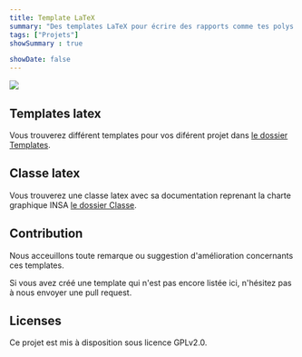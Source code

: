 ```yaml
---
title: Template LaTeX
summary: "Des templates LaTeX pour écrire des rapports comme tes polys de cours avec la charte graphique de l'INSA."
tags: ["Projets"]
showSummary : true

showDate: false
---
```


![](banner.png)


## Templates latex

Vous trouverez différent templates pour vos diférent projet dans [le dossier Templates](./Templates/).

## Classe latex


Vous trouverez une classe latex avec sa documentation reprenant la charte graphique INSA [le dossier Classe](./Classe/).

## Contribution

Nous acceuillons toute remarque ou suggestion d'amélioration concernants ces templates.

Si vous avez créé une template qui n'est pas encore listée ici, n'hésitez pas à nous envoyer une pull request.

## Licenses

Ce projet est mis à disposition sous licence GPLv2.0.
